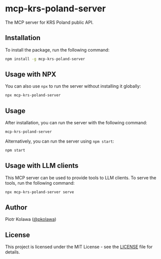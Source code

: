 # mcp-krs-poland-server

The MCP server for KRS Poland public API.

## Installation

To install the package, run the following command:

```bash
npm install -g mcp-krs-poland-server
```

## Usage with NPX

You can also use `npx` to run the server without installing it globally:

```bash
npx mcp-krs-poland-server
```

## Usage

After installation, you can run the server with the following command:

```bash
mcp-krs-poland-server
```

Alternatively, you can run the server using `npm start`:

```bash
npm start
```

## Usage with LLM clients

This MCP server can be used to provide tools to LLM clients. To serve the tools, run the following command:

```bash
npx mcp-krs-poland-server serve
```

## Author

Piotr Kolawa ([@pkolawa](https://github.com/pkolawa))

## License

This project is licensed under the MIT License - see the [LICENSE](LICENSE) file for details.